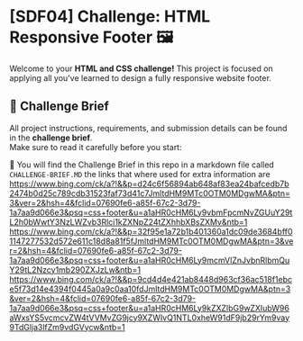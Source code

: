 # [SDF04] Challenge: HTML Responsive Footer 🖼️

Welcome to your **HTML and CSS challenge!** This project is focused on applying all you've learned to design a fully responsive website footer.  


## 📖 Challenge Brief  

All project instructions, requirements, and submission details can be found in the **challenge brief**.  
Make sure to read it carefully before you start:  

🔗 You will find the Challenge Brief in this repo in a markdown file called `CHALLENGE-BRIEF.MD`
the links that where used for extra information are https://www.bing.com/ck/a?!&&p=d24c6f56894ab648af83ea24bafcedb7b2474b0d25c789cdb31523faf73d41c7JmltdHM9MTc0OTM0MDgwMA&ptn=3&ver=2&hsh=4&fclid=07690fe6-a85f-67c2-3d79-1a7aa9d066e3&psq=css+footer&u=a1aHR0cHM6Ly9vbmFpcmNvZGUuY29tL2h0bWwtY3NzLWZvb3Rlci1kZXNpZ24tZXhhbXBsZXMv&ntb=1
https://www.bing.com/ck/a?!&&p=32f95e1a72b1b401360a1dc09de3684bff01147277532d572e611c18d8a81f5fJmltdHM9MTc0OTM0MDgwMA&ptn=3&ver=2&hsh=4&fclid=07690fe6-a85f-67c2-3d79-1a7aa9d066e3&psq=css+footer&u=a1aHR0cHM6Ly9mcmVlZnJvbnRlbmQuY29tL2Nzcy1mb290ZXJzLw&ntb=1
https://www.bing.com/ck/a?!&&p=9cd4d4e421ab8448d963cf36ac518f1ebce5f73d14e4394f0445a0a9c0aa10fdJmltdHM9MTc0OTM0MDgwMA&ptn=3&ver=2&hsh=4&fclid=07690fe6-a85f-67c2-3d79-1a7aa9d066e3&psq=css+footer&u=a1aHR0cHM6Ly9kZXZlbG9wZXIubW96aWxsYS5vcmcvZW4tVVMvZG9jcy9XZWIvQ1NTL0xheW91dF9jb29rYm9vay9TdGlja3lfZm9vdGVycw&ntb=1